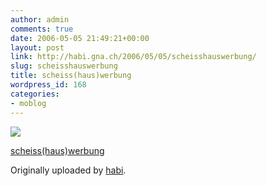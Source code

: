 ```yaml
---
author: admin
comments: true
date: 2006-05-05 21:49:21+00:00
layout: post
link: http://habi.gna.ch/2006/05/05/scheisshauswerbung/
slug: scheisshauswerbung
title: scheiss(haus)werbung
wordpress_id: 168
categories:
- moblog
---
```



 [![](http://static.flickr.com/52/141073331_c58c128ceb_m.jpg)](http://www.flickr.com/photos/habi/141073331/)
   

 
  [scheiss(haus)werbung](http://www.flickr.com/photos/habi/141073331/)
    

  Originally uploaded by [habi](http://www.flickr.com/people/habi/).
 




  

